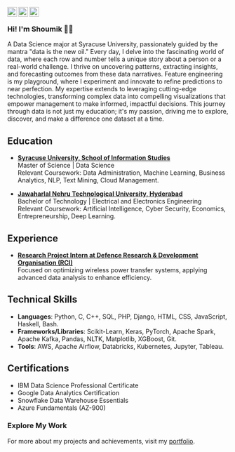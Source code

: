 [<img align="left" alt="LinkedIn" width="22px" src="https://cdn.jsdelivr.net/gh/devicons/devicon/icons/linkedin/linkedin-original.svg" />](https://www.linkedin.com/in/shoumikreddy17/)
[<img align="left" alt="Instagram" width="22px" src="https://raw.githubusercontent.com/dheereshagrwal/colored-icons/master/public/icons/instagram/instagram.svg" />](https://www.instagram.com/shoumik_reddy17/)
[<img align="left" alt="Facebook" width="22px" src="https://cdn.jsdelivr.net/gh/devicons/devicon/icons/facebook/facebook-original.svg" />](https://www.facebook.com/shoumik.reddy.7/)

<br />

### Hi! I'm Shoumik 👋🏻
A Data Science major at Syracuse University, passionately guided by the mantra "data is the new oil." Every day, I delve into the fascinating world of data, where each row and number tells a unique story about a person or a real-world challenge. I thrive on uncovering patterns, extracting insights, and forecasting outcomes from these data narratives. Feature engineering is my playground, where I experiment and innovate to refine predictions to near perfection. My expertise extends to leveraging cutting-edge technologies, transforming complex data into compelling visualizations that empower management to make informed, impactful decisions. This journey through data is not just my education; it's my passion, driving me to explore, discover, and make a difference one dataset at a time.

## Education
- [**Syracuse University, School of Information Studies**](https://www.syracuse.edu/)  
  Master of Science | Data Science  
  Relevant Coursework: Data Administration, Machine Learning, Business Analytics, NLP, Text Mining, Cloud Management.

- [**Jawaharlal Nehru Technological University, Hyderabad**](https://jntuh.ac.in/)  
  Bachelor of Technology | Electrical and Electronics Engineering  
  Relevant Coursework: Artificial Intelligence, Cyber Security, Economics, Entrepreneurship, Deep Learning.

## Experience
- [**Research Project Intern at Defence Research & Development Organisation (RCI)**](https://www.drdo.gov.in/drdo/labs-and-establishments/research-centre-imarat-rci)  
  Focused on optimizing wireless power transfer systems, applying advanced data analysis to enhance efficiency.

## Technical Skills
- **Languages**: Python, C, C++, SQL, PHP, Django, HTML, CSS, JavaScript, Haskell, Bash.
- **Frameworks/Libraries**: Scikit-Learn, Keras, PyTorch, Apache Spark, Apache Kafka, Pandas, NLTK, Matplotlib, XGBoost, Git.
- **Tools**: AWS, Apache Airflow, Databricks, Kubernetes, Jupyter, Tableau.

## Certifications
- IBM Data Science Professional Certificate
- Google Data Analytics Certification
- Snowflake Data Warehouse Essentials
- Azure Fundamentals (AZ-900)

### Explore My Work
For more about my projects and achievements, visit my [portfolio](https://shoumikreddy1732.wixsite.com/shoumik-portfolio).
